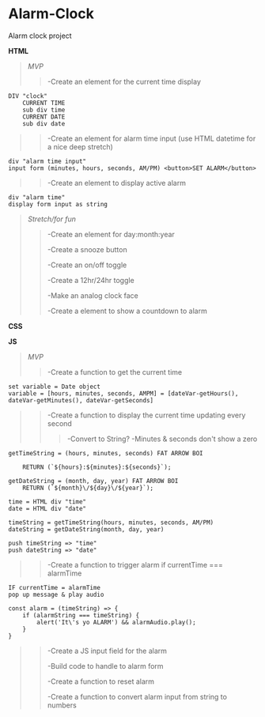 # Alarm-Clock
Alarm clock project

**HTML**
>*MVP*   
>>-Create an element for the current time display
``` 
DIV "clock"
    CURRENT TIME
    sub div time
    CURRENT DATE
    sub div date
```
>>
>>-Create an element for alarm time input (use HTML datetime for a nice deep stretch)
```
div "alarm time input"
input form (minutes, hours, seconds, AM/PM) <button>SET ALARM</button>
```
>>
>>-Create an element to display active alarm
```
div "alarm time"
display form input as string
```

>*Stretch/for fun*
>>-Create an element for day:month:year
>>
>>-Create a snooze button
>>
>>-Create an on/off toggle
>>
>>-Create a 12hr/24hr toggle
>>
>>-Make an analog clock face
>>
>>-Create a element to show a countdown to alarm

**CSS**


**JS**

>*MVP*
>>-Create a function to get the current time
```
set variable = Date object
variable = [hours, minutes, seconds, AMPM] = [dateVar-getHours(), dateVar-getMinutes(), dateVar-getSeconds]
```
>>
>>-Create a function to display the current time updating every second
>>>-Convert to String?
>>>-Minutes & seconds don't show a zero 
```
getTimeString = (hours, minutes, seconds) FAT ARROW BOI 

    RETURN (`${hours}:${minutes}:${seconds}`);

getDateString = (month, day, year) FAT ARROW BOI 
    RETURN (`${month}\/${day}\/${year}`);

time = HTML div "time"
date = HTML div "date"

timeString = getTimeString(hours, minutes, seconds, AM/PM)
dateString = getDateString(month, day, year)

push timeString => "time"
push dateString => "date"
```
>>
>>-Create a function to trigger alarm if currentTime === alarmTime
``` 
IF currentTime = alarmTime 
pop up message & play audio
```
```
const alarm = (timeString) => {
    if (alarmString === timeString) {
        alert('It\'s yo ALARM') && alarmAudio.play();
    }
}
```
>>
>>-Create a JS input field for the alarm
>>
>>-Build code to handle to alarm form
>>
>>-Create a function to reset alarm
>>
>>-Create a function to convert alarm input from string to numbers